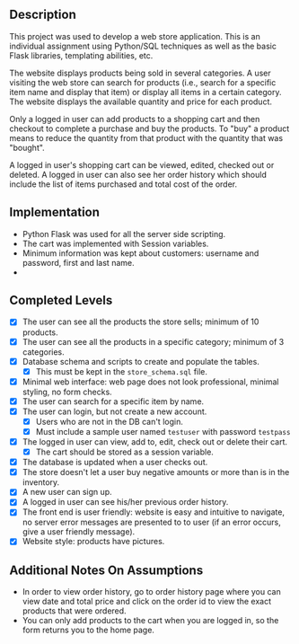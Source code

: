## Description
This project was used to develop a web store application. This is an individual assignment using Python/SQL techniques as well as the basic Flask libraries, templating abilities, etc.

The website displays products being sold in several categories. A user visiting the web store can search for products (i.e., search for a specific item name and display that item) or display all items in a certain category. The website displays the available quantity and price for each product.

Only a logged in user can add products to a shopping cart and then checkout to complete a purchase and buy the products. To "buy" a product means to reduce the quantity from that product with the quantity that was "bought".

A logged in user's shopping cart can be viewed, edited, checked out or deleted. A logged in user can also see her order history which should include the list of items purchased and total cost of the order.

## Implementation
- Python Flask was used for all the server side scripting.
- The cart was implemented with Session variables. 
- Minimum information was kept about customers: username and password, first and last name.
- 
## Completed Levels

- [X] The user can see all the products the store sells; minimum of 10 products.
- [X] The user can see all the products in a specific category; minimum of 3 categories.
- [X] Database schema and scripts to create and populate the tables.
  - [X] This must be kept in the `store_schema.sql` file.
- [X] Minimal web interface: web page does not look professional, minimal styling, no form checks.
- [X] The user can search for a specific item by name.
- [X] The user can login, but not create a new account.
  - [X] Users who are not in the DB can't login.
  - [X] Must include a sample user named `testuser` with password `testpass`
- [X] The logged in user can view, add to, edit, check out or delete their cart.
  - [X] The cart should be stored as a session variable.
- [X] The database is updated when a user checks out.
- [X] The store doesn't let a user buy negative amounts or more than is in the inventory.
- [X] A new user can sign up.
- [X] A logged in user can see his/her previous order history.
- [X] The front end is user friendly: website is easy and intuitive to navigate, no server error messages are presented to to user (if an error occurs, give a user friendly message).
- [X] Website style: products have pictures.

## Additional Notes On Assumptions
- In order to view order history, go to order history page where you can view date and total price and click on the order id to view the exact products that were ordered.
- You can only add products to the cart when you are logged in, so the form returns you to the home page.
